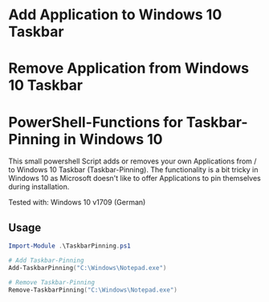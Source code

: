 # Add Application to Windows 10 Taskbar
# Remove Application from Windows 10 Taskbar
# PowerShell-Functions for Taskbar-Pinning in Windows 10

This small powershell Script adds or removes your own Applications from / to Windows 10 Taskbar (Taskbar-Pinning). The functionality is a bit tricky in Windows 10 as Microsoft doesn't like to offer Applications to pin themselves during installation.

Tested with: Windows 10 v1709 (German)

## Usage
```powershell
Import-Module .\TaskbarPinning.ps1

# Add Taskbar-Pinning
Add-TaskbarPinning("C:\Windows\Notepad.exe")

# Remove Taskbar-Pinning
Remove-TaskbarPinning("C:\Windows\Notepad.exe")
```
